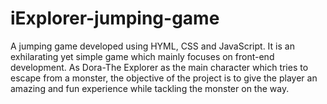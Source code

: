 # iExplorer-jumping-game
A jumping game developed using HYML, CSS and JavaScript. It is an exhilarating yet simple game which mainly focuses on front-end development. As Dora-The Explorer as the main character which tries to escape from a monster, the objective of the project is to give the player an amazing and fun experience while tackling the monster on the way.  
